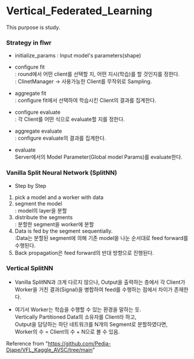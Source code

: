# Vertical_Federated_Learning
This purpose is study.

### Strategy in flwr
- initialize_params
: Input model's parameters(shape)

- configure fit <br>
: round에서 어떤 client를 선택할 지, 어떤 지시(학습)를 할 것인지를 정한다. <br>
: ClinetManager -> 사용가능한 Client를 무작위로 Sampling.

- aggregate fit <br>
: configure fit에서 선택하여 학습시킨 Client의 결과를 집계한다.

- configure evaluate <br>
: 각 Client를 어떤 식으로 evaluate할 지를 정한다.

- aggregate evaluate <br>
: configure evaluate의 결과를 집계한다.

- evaluate <br>
Server에서의 Model Parameter(Global model Params)를 evaluate한다.


### Vanilla Split Neural Network (SplitNN)

- Step by Step <br>
1. pick a model and a worker with data
2. segment the model <br>
: model의 layer을 분할
3. distribute the segments <br>
: 분할한 segment을 worker에 분할
4. Data is fed by the segment sequentially. <br> 
:Data는 분할된 segment에 의해 기존 model을 나눈 순서대로 feed forward를 수행된다.
5. Back propagation은 feed forward의 반대 방향으로 진행된다.


### Vertical SplitNN

- Vanilla SplitNN과 크게 다르지 않으나, Output을 출력하는 층에서 각 Client가 Worker을 거친 결과(Signal)을 병합하여 feed를 수행하는 점에서 차이가 존재한다.

- 여기서 Worker는 학습을 수행할 수 있는 환경을 말하는 듯. <br>
Vertically Partitioned Data의 소유자를 Client라 하고, <br> 
Output을 담당하는 하단 네트워크를 N개의 Segment로 분할하였다면, <br>
Worker의 수 = Client의 수 + N으로 볼 수 있음. 





Reference from "https://github.com/Pedja-Djape/VFL_Kaggle_AVSC/tree/main"
